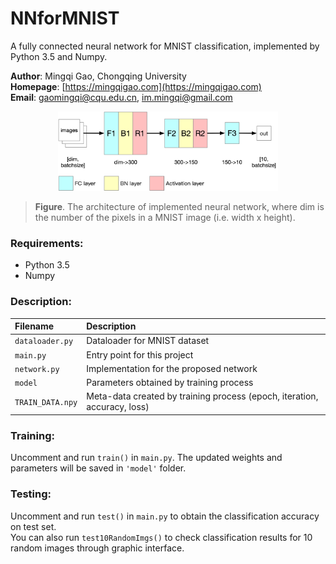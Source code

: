 # NNforMNIST
A fully connected neural network for MNIST classification, implemented by Python 3.5 and Numpy.   

__Author__: Mingqi Gao, Chongqing University  
__Homepage__: [https://mingqigao.com](https://mingqigao.com)  
__Email__: gaomingqi@cqu.edu.cn, im.mingqi@gmail.com  

<div align="center">
<img src="NN_arc.jpg" width="70%"/>
</div>

>__Figure__. The architecture of implemented neural network, where dim is the number of the pixels in a MNIST image (i.e. width x height).


### Requirements: 
- Python 3.5  
- Numpy  

### Description:

| Filename | Description |
| :------ | :------ |
|`dataloader.py` | Dataloader for MNIST dataset|  
|`main.py` | Entry point for this project|  
|`network.py` | Implementation for the proposed network|  
|`model` | Parameters obtained by training process|  
|`TRAIN_DATA.npy` | Meta-data created by training process (epoch, iteration, accuracy, loss)|

### Training:
Uncomment and run `train()` in `main.py`. The updated weights and parameters will be saved in `'model'` folder.

### Testing:
Uncomment and run `test()` in `main.py` to obtain the classification accuracy on test set.  
You can also run `test10RandomImgs()` to check classification results for 10 random images through graphic interface.
